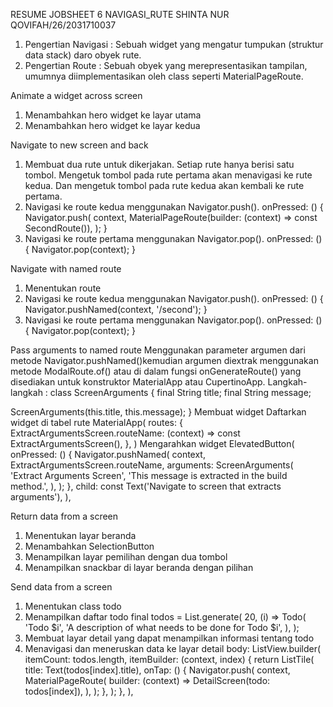 RESUME  JOBSHEET 6 NAVIGASI_RUTE
                                SHINTA NUR QOVIFAH/26/2031710037

1. Pengertian Navigasi : Sebuah widget yang mengatur tumpukan (struktur data stack) daro obyek rute.
2. Pengertian Route : Sebuah obyek yang merepresentasikan tampilan, umumnya diimplementasikan oleh class seperti MaterialPageRoute.

Animate a widget across screen
1. Menambahkan hero widget ke layar utama
2. Menambahkan hero widget ke layar kedua

Navigate to new screen and back
1. Membuat dua rute untuk dikerjakan. Setiap rute hanya berisi satu tombol. Mengetuk tombol pada rute pertama akan menavigasi ke rute kedua. Dan mengetuk tombol pada rute kedua akan kembali ke rute pertama.
2. Navigasi ke route kedua menggunakan Navigator.push().
onPressed: () {
Navigator.push(
    context,
    MaterialPageRoute(builder: (context) => const SecondRoute()),
);
}
3. Navigasi ke route pertama menggunakan Navigator.pop().
onPressed: () {
    Navigator.pop(context);
}

Navigate with named route
1. Menentukan route
2. Navigasi ke route kedua menggunakan Navigator.push().
onPressed: () {
    Navigator.pushNamed(context, '/second');
}
3. Navigasi ke route pertama menggunakan Navigator.pop().
onPressed: () {
    Navigator.pop(context);
}

Pass arguments to named route
Menggunakan parameter argumen dari metode Navigator.pushNamed()kemudian argumen diextrak menggunakan metode ModalRoute.of() atau di dalam fungsi onGenerateRoute() yang disediakan untuk konstruktor MaterialApp atau CupertinoApp.
Langkah-langkah :
class ScreenArguments {
  final String title;
  final String message;

  ScreenArguments(this.title, this.message);
}
Membuat widget
Daftarkan widget di tabel rute
MaterialApp(
 routes: {
     ExtractArgumentsScreen.routeName: (context) =>
     const ExtractArgumentsScreen(),
 },
)
Mengarahkan widget
ElevatedButton(
onPressed: () {
    Navigator.pushNamed(
    context,
    ExtractArgumentsScreen.routeName,
    arguments: ScreenArguments(
        'Extract Arguments Screen',
        'This message is extracted in the build method.',
    ),
    );
},
child: const Text('Navigate to screen that extracts arguments'),
),

Return data from a screen
1. Menentukan layar beranda
2. Menambahkan SelectionButton
3. Menampilkan layar pemilihan dengan dua tombol
4. Menampilkan snackbar di layar beranda dengan pilihan

Send data from a screen
1. Menentukan class todo
2. Menampilkan daftar todo
final todos = List.generate(
20,
(i) => Todo(
    'Todo $i',
    'A description of what needs to be done for Todo $i',
),
);
3. Membuat layar detail yang dapat menampilkan informasi tentang todo
4. Menavigasi dan meneruskan data ke layar detail
body: ListView.builder(
itemCount: todos.length,
itemBuilder: (context, index) {
    return ListTile(
    title: Text(todos[index].title),
    onTap: () {
        Navigator.push(
        context,
        MaterialPageRoute(
            builder: (context) => DetailScreen(todo: todos[index]),
        ),
        );
    },
    );
},
),